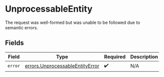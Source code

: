 # UnprocessableEntity

The request was well-formed but was unable to be followed due to semantic errors.


## Fields

| Field                                                                              | Type                                                                               | Required                                                                           | Description                                                                        |
| ---------------------------------------------------------------------------------- | ---------------------------------------------------------------------------------- | ---------------------------------------------------------------------------------- | ---------------------------------------------------------------------------------- |
| `error`                                                                            | [errors.UnprocessableEntityError](../../models/errors/unprocessableentityerror.md) | :heavy_check_mark:                                                                 | N/A                                                                                |